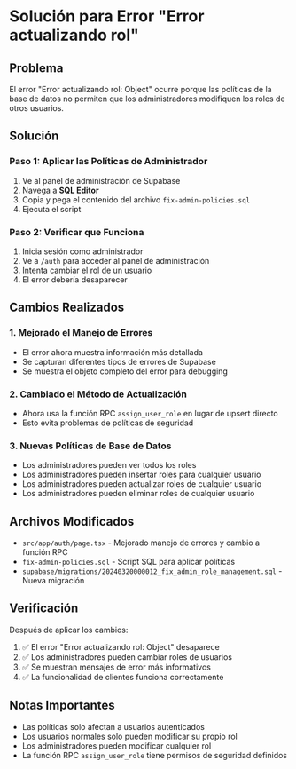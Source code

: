 # Solución para Error "Error actualizando rol"

## Problema
El error "Error actualizando rol: Object" ocurre porque las políticas de la base de datos no permiten que los administradores modifiquen los roles de otros usuarios.

## Solución

### Paso 1: Aplicar las Políticas de Administrador

1. Ve al panel de administración de Supabase
2. Navega a **SQL Editor**
3. Copia y pega el contenido del archivo `fix-admin-policies.sql`
4. Ejecuta el script

### Paso 2: Verificar que Funciona

1. Inicia sesión como administrador
2. Ve a `/auth` para acceder al panel de administración
3. Intenta cambiar el rol de un usuario
4. El error debería desaparecer

## Cambios Realizados

### 1. Mejorado el Manejo de Errores
- El error ahora muestra información más detallada
- Se capturan diferentes tipos de errores de Supabase
- Se muestra el objeto completo del error para debugging

### 2. Cambiado el Método de Actualización
- Ahora usa la función RPC `assign_user_role` en lugar de upsert directo
- Esto evita problemas de políticas de seguridad

### 3. Nuevas Políticas de Base de Datos
- Los administradores pueden ver todos los roles
- Los administradores pueden insertar roles para cualquier usuario
- Los administradores pueden actualizar roles de cualquier usuario
- Los administradores pueden eliminar roles de cualquier usuario

## Archivos Modificados

- `src/app/auth/page.tsx` - Mejorado manejo de errores y cambio a función RPC
- `fix-admin-policies.sql` - Script SQL para aplicar políticas
- `supabase/migrations/20240320000012_fix_admin_role_management.sql` - Nueva migración

## Verificación

Después de aplicar los cambios:

1. ✅ El error "Error actualizando rol: Object" desaparece
2. ✅ Los administradores pueden cambiar roles de usuarios
3. ✅ Se muestran mensajes de error más informativos
4. ✅ La funcionalidad de clientes funciona correctamente

## Notas Importantes

- Las políticas solo afectan a usuarios autenticados
- Los usuarios normales solo pueden modificar su propio rol
- Los administradores pueden modificar cualquier rol
- La función RPC `assign_user_role` tiene permisos de seguridad definidos 